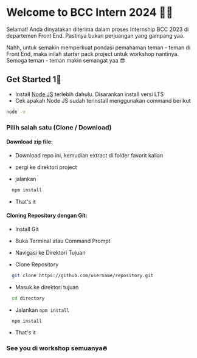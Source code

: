 
# Welcome to BCC Intern 2024 🎉🎉 
Selamat! Anda dinyatakan diterima dalam proses Internship BCC 2023 di departemen Front End. Pastinya bukan perjuangan yang gampang yaa.

Nahh, untuk semakin memperkuat pondasi pemahaman teman - teman di Front End, maka inilah starter pack project untuk workshop nantinya. Semoga teman - teman makin semangat yaa 😎

## Get Started 1🚀

- Install [Node JS](https://nodejs.org/en/) terlebih dahulu. Disarankan install versi LTS
- Cek apakah Node JS sudah terinstall menggunakan command berikut
~~~bash 
node -v
~~~

### Pilih salah satu (Clone / Download)
#### Download zip file:
- Download repo ini, kemudian extract di folder favorit kalian

- pergi ke direktori project 

- jalankan
~~~bash  
  npm install
~~~

- That's it

#### Cloning Repository dengan Git:
- Install Git

- Buka Terminal atau Command Prompt

- Navigasi ke Direktori Tujuan

- Clone Repository
~~~bash  
  git clone https://github.com/username/repository.git
~~~

- Masuk ke direktori tujuan
~~~bash  
  cd directory
~~~

- Jalankan `npm install`
~~~bash  
  npm install
~~~
- That's it



### See you di workshop semuanya🔥
